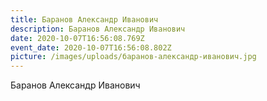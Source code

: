 ```yaml
---
title: Баранов Александр Иванович
description: Баранов Александр Иванович
date: 2020-10-07T16:56:08.769Z
event_date: 2020-10-07T16:56:08.802Z
picture: /images/uploads/баранов-александр-иванович.jpg
---
```

Баранов Александр Иванович